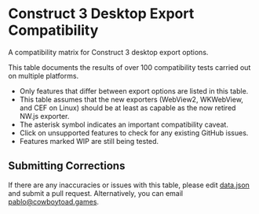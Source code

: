 # Construct 3 Desktop Export Compatibility
A compatibility matrix for Construct 3 desktop export options.

This table documents the results of over 100 compatibility tests carried out on multiple platforms. 
- Only features that differ between export options are listed in this table. 
- This table assumes that the new exporters (WebView2, WKWebView, and CEF on Linux) should be at least as capable as the now retired NW.js exporter.
- The asterisk symbol indicates an important compatibility caveat.
- Click on unsupported features to check for any existing GitHub issues.
- Features marked WIP are still being tested.

## Submitting Corrections

If there are any inaccuracies or issues with this table, please edit [data.json](data.json) and submit a pull request. Alternatively, you can email pablo@cowboytoad.games.
